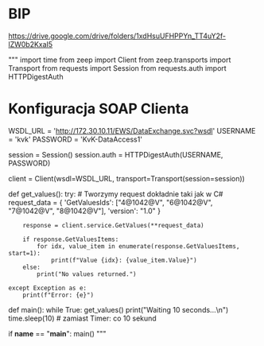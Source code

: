 # BIP
https://drive.google.com/drive/folders/1xdHsuUFHPPYn_TT4uY2f-lZW0b2KxaI5

"""
import time
from zeep import Client
from zeep.transports import Transport
from requests import Session
from requests.auth import HTTPDigestAuth

# Konfiguracja SOAP Clienta
WSDL_URL = 'http://172.30.10.11/EWS/DataExchange.svc?wsdl'
USERNAME = 'kvk'
PASSWORD = 'KvK-DataAccess1'

session = Session()
session.auth = HTTPDigestAuth(USERNAME, PASSWORD)

client = Client(wsdl=WSDL_URL, transport=Transport(session=session))

def get_values():
    try:
        # Tworzymy request dokładnie taki jak w C#
        request_data = {
            'GetValuesIds': ["4@1042@V", "6@1042@V", "7@1042@V", "8@1042@V"],
            'version': "1.0"
        }

        response = client.service.GetValues(**request_data)

        if response.GetValuesItems:
            for idx, value_item in enumerate(response.GetValuesItems, start=1):
                print(f"Value {idx}: {value_item.Value}")
        else:
            print("No values returned.")

    except Exception as e:
        print(f"Error: {e}")

def main():
    while True:
        get_values()
        print("Waiting 10 seconds...\n")
        time.sleep(10)  # zamiast Timer: co 10 sekund

if __name__ == "__main__":
    main()
"""
